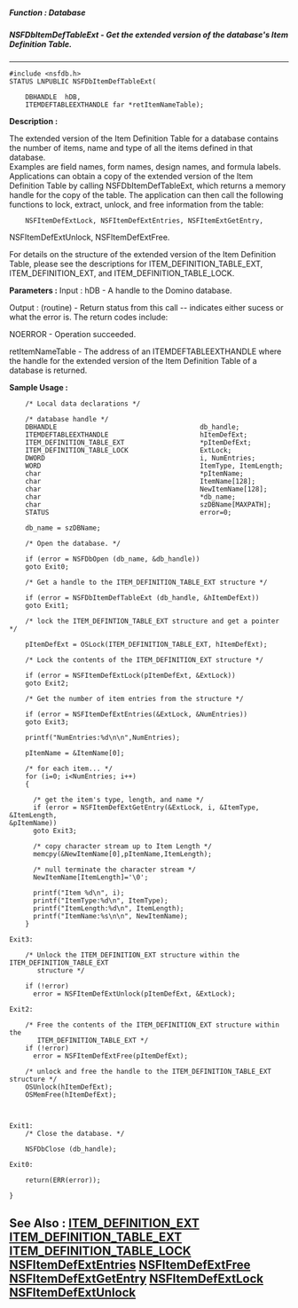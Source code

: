 ##### Function : Database
##### NSFDbItemDefTableExt - Get the extended version of the database's Item Definition Table.
---
```
#include <nsfdb.h>
STATUS LNPUBLIC NSFDbItemDefTableExt(

	DBHANDLE  hDB,
	ITEMDEFTABLEEXTHANDLE far *retItemNameTable);
```
**Description :**

The extended version of the Item Definition Table for a database contains the 
number of items, name and type of all the items defined in that database.  
Examples are field names, form names, design names, and formula labels.  
Applications can obtain a copy of the extended version of the Item Definition 
Table by calling NSFDbItemDefTableExt, which returns a memory handle for the 
copy of the table.  The application can then call the following functions to 
lock, extract, unlock, and free information from the table:

        NSFItemDefExtLock, NSFItemDefExtEntries, NSFItemExtGetEntry, 
NSFItemDefExtUnlock, NSFItemDefExtFree.

For details on the structure of the extended version of the Item Definition 
Table, please see the descriptions for ITEM_DEFINITION_TABLE_EXT,  
ITEM_DEFINITION_EXT, and ITEM_DEFINITION_TABLE_LOCK.


**Parameters :**
Input :
hDB  -  A handle to the Domino database.

Output :
(routine)  -  Return status from this call -- indicates either sucess or what the error is. The return codes include:

NOERROR - Operation succeeded.



retItemNameTable  -  The address of an ITEMDEFTABLEEXTHANDLE where the handle for the extended version of the Item Definition Table of a database is returned.


**Sample Usage :**
```
    /* Local data declarations */
    
    /* database handle */
    DBHANDLE                                    db_handle;
    ITEMDEFTABLEEXTHANDLE                       hItemDefExt;
    ITEM_DEFINITION_TABLE_EXT                   *pItemDefExt;
    ITEM_DEFINITION_TABLE_LOCK                  ExtLock;
    DWORD                                       i, NumEntries;
    WORD                                        ItemType, ItemLength;
    char                                        *pItemName;
    char                                        ItemName[128];
    char                                        NewItemName[128];
    char                                        *db_name;
    char                                        szDBName[MAXPATH];
    STATUS                                      error=0;
 
    db_name = szDBName;
    
    /* Open the database. */
    
    if (error = NSFDbOpen (db_name, &db_handle))
	goto Exit0;
    
    /* Get a handle to the ITEM_DEFINITION_TABLE_EXT structure */
    
    if (error = NSFDbItemDefTableExt (db_handle, &hItemDefExt))
	goto Exit1;

    /* lock the ITEM_DEFINTION_TABLE_EXT structure and get a pointer */

    pItemDefExt = OSLock(ITEM_DEFINITION_TABLE_EXT, hItemDefExt);

    /* Lock the contents of the ITEM_DEFINITION_EXT structure */
    
    if (error = NSFItemDefExtLock(pItemDefExt, &ExtLock))
	goto Exit2;

    /* Get the number of item entries from the structure */
    
    if (error = NSFItemDefExtEntries(&ExtLock, &NumEntries))
	goto Exit3;

    printf("NumEntries:%d\n\n",NumEntries);
    
    pItemName = &ItemName[0];

    /* for each item... */
    for (i=0; i<NumEntries; i++)
    {

      /* get the item's type, length, and name */
      if (error = NSFItemDefExtGetEntry(&ExtLock, i, &ItemType, &ItemLength, 
&pItemName))
	  goto Exit3;

      /* copy character stream up to Item Length */
      memcpy(&NewItemName[0],pItemName,ItemLength);
	  
      /* null terminate the character stream */
      NewItemName[ItemLength]='\0';
      
      printf("Item %d\n", i);
      printf("ItemType:%d\n", ItemType);
      printf("ItemLength:%d\n", ItemLength);
      printf("ItemName:%s\n\n", NewItemName);
    }

Exit3:

    /* Unlock the ITEM_DEFINITION_EXT structure within the 
ITEM_DEFINITION_TABLE_EXT
       structure */
    
    if (!error)
      error = NSFItemDefExtUnlock(pItemDefExt, &ExtLock);

Exit2:

    /* Free the contents of the ITEM_DEFINITION_EXT structure within the 
       ITEM_DEFINITION_TABLE_EXT */
    if (!error)
      error = NSFItemDefExtFree(pItemDefExt);

    /* unlock and free the handle to the ITEM_DEFINITION_TABLE_EXT structure */
    OSUnlock(hItemDefExt);
    OSMemFree(hItemDefExt);



Exit1:
    /* Close the database. */
    
    NSFDbClose (db_handle);

Exit0:

    return(ERR(error));

}

```
**See Also :**
[ITEM_DEFINITION_EXT](/reference/Data/ITEM_DEFINITION_EXT)
[ITEM_DEFINITION_TABLE_EXT](/reference/Data/ITEM_DEFINITION_TABLE_EXT)
[ITEM_DEFINITION_TABLE_LOCK](/reference/Data/ITEM_DEFINITION_TABLE_LOCK)
[NSFItemDefExtEntries](/reference/Func/NSFItemDefExtEntries)
[NSFItemDefExtFree](/reference/Func/NSFItemDefExtFree)
[NSFItemDefExtGetEntry](/reference/Func/NSFItemDefExtGetEntry)
[NSFItemDefExtLock](/reference/Func/NSFItemDefExtLock)
[NSFItemDefExtUnlock](/reference/Func/NSFItemDefExtUnlock)
---
